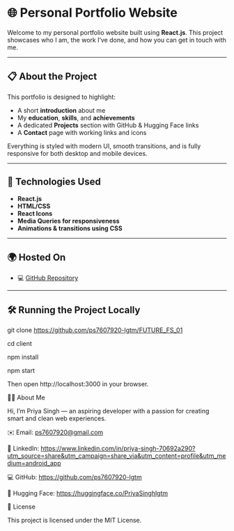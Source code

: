 # 🌐 Personal Portfolio Website

Welcome to my personal portfolio website built using **React.js**. This project showcases who I am, the work I’ve done, and how you can get in touch with me.

---

## 📋 About the Project

This portfolio is designed to highlight:

- A short **introduction** about me
- My **education**, **skills**, and **achievements**
- A dedicated **Projects** section with GitHub & Hugging Face links
- A **Contact** page with working links and icons

Everything is styled with modern UI, smooth transitions, and is fully responsive for both desktop and mobile devices.

---

## 🚀 Technologies Used

- **React.js**
- **HTML/CSS**
- **React Icons**
- **Media Queries for responsiveness**
- **Animations & transitions using CSS**

---

## 🌍 Hosted On

- 💻 [GitHub Repository](https://github.com/ps7607920-lgtm/FUTURE_FS_01)


---

## 🛠️ Running the Project Locally

git clone https://github.com/ps7607920-lgtm/FUTURE_FS_01

cd client

npm install

npm start

Then open http://localhost:3000 in your browser.


🙋‍♀️ About Me

Hi, I’m Priya Singh — an aspiring developer with a passion for creating smart and clean web experiences.

✉️ Email: ps7607920@gmail.com

🔗 LinkedIn: https://www.linkedin.com/in/priya-singh-70692a290?utm_source=share&utm_campaign=share_via&utm_content=profile&utm_medium=android_app

💻 GitHub: https://github.com/ps7607920-lgtm

🤗 Hugging Face: https://huggingface.co/PriyaSinghlgtm

📄 License

This project is licensed under the MIT License.

